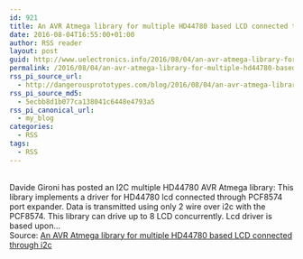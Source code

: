 ```yaml
---
id: 921
title: An AVR Atmega library for multiple HD44780 based LCD connected through i2c
date: 2016-08-04T16:55:00+01:00
author: RSS reader
layout: post
guid: http://www.uelectronics.info/2016/08/04/an-avr-atmega-library-for-multiple-hd44780-based-lcd-connected-through-i2c/
permalink: /2016/08/04/an-avr-atmega-library-for-multiple-hd44780-based-lcd-connected-through-i2c/
rss_pi_source_url:
  - http://dangerousprototypes.com/blog/2016/08/04/an-avr-atmega-library-for-multiple-hd44780-based-lcd-connected-through-i2c/
rss_pi_source_md5:
  - 5ecbb8d1b077ca138041c6448e4793a5
rss_pi_canonical_url:
  - my_blog
categories:
  - RSS
tags:
  - RSS
---
```

&#013;  
Davide Gironi has posted an I2C multiple HD44780 AVR Atmega library: This library implements a driver for HD44780 lcd connected through PCF8574 port expander. Data is transmitted using only 2 wire over i2c with the PCF8574. This library can drive up to 8 LCD concurrently. Lcd driver is based upon…&#013;  
Source: <a href="http://dangerousprototypes.com/blog/2016/08/04/an-avr-atmega-library-for-multiple-hd44780-based-lcd-connected-through-i2c/" target="_blank">An AVR Atmega library for multiple HD44780 based LCD connected through i2c</a>